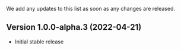 We add any updates to this list as soon as any changes are released.

## Version 1.0.0-alpha.3 (2022-04-21)

- Initial stable release
